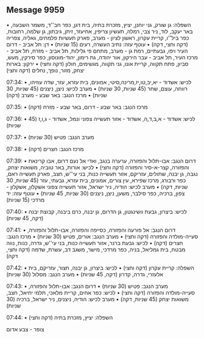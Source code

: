 ## Message 9959

• השפלה: גן שורק, גני יוחנן, יציץ, מזכרת בתיה, בית דגן, כפר חב''ד, משמר השבעה, באר יעקב, לוד, ניר צבי, רמלה, תעשיון צריפין, אחיעזר, זיתן, גיבתון, גן שלמה, רחובות, כפר ביל''ו, קריית עקרון, ראשון לציון - מערב, פארק תעשיות פלמחים, גאליה, צפריה (דקה וחצי, דקה)
• עוטף עזה: נתיב העשרה, רעים (15 שניות)
• דן: תל אביב - דרום העיר ויפו, גבעתיים, רמת גן - מערב, מתחם פי גלילות, תל אביב - מזרח, תל אביב - מרכז העיר, תל אביב - עבר הירקון, אור יהודה, גת רימון, יהוד-מונוסון, כפר סירקין, מעש, סביון, פתח תקווה, קריית אונו, גני תקווה, מגשימים, חולון (דקה וחצי)
• ירקון: בארות יצחק, מזור, נופך, נחלים (דקה וחצי)

07:34:
• לכיש: אשדוד - יא,יב,טו,יז,מרינה,סיטי, אמונים, בית עזרא, עזר, שדה עוזיהו, רווחה, עוצם, שחר (45 שניות, 30 שניות)
• מערב לכיש: ניצן, ניצנים (45 שניות, 30 שניות)
• מרכז הנגב: באר שבע - מערב (דקה)

07:35:
• מרכז הנגב: באר שבע - דרום, באר שבע - מזרח (דקה)

07:36:
• לכיש: אשדוד - א,ב,ד,ה, אשדוד - אזור תעשייה צפוני ונמל, אשדוד - ג,ו,ז (45 שניות)

07:37:
• מערב הנגב: פטיש (30 שניות)

07:38:
• מרכז הנגב: חצרים (דקה)

07:39:
• דרום הנגב: אבו-תלול והפזורה, ערערה בנגב, ואדי אל נעם דרום, אבו קרינאת והפזורה, קצר-א-סיר והפזורה (דקה וחצי)
• לכיש: אורות, באר טוביה, משואות יצחק, נגבה, גן יבנה, שתולים, עזריקם, אזור תעשייה כנות, בני עי''ש, חצב, פארק תעשייה ראם, כפר ורבורג, מרכז שפירא, עין צורים, אמונים, בית עזרא, גבעתי, עזר (45 שניות, 30 שניות, דקה)
• מערב לכיש: הודיה, ניר ישראל, אזור תעשייה צפוני אשקלון, אשקלון - צפון, ברכיה, כפר סילבר, משען, ניצן, ניצנים (30 שניות, 45 שניות)
• עוטף עזה: יד מרדכי (15 שניות)

07:40:
• לכיש: ביצרון, גבעת וושינגטון, גן הדרום, גן יבנה, כרם ביבנה, קבוצת יבנה (דקה, 45 שניות)

07:41:
• דרום הנגב: אל פורעה והפזורה, כסייפה והפזורה, אבו-תלול והפזורה, סעייה-מולדה והפזורה (דקה וחצי)
• מערב הנגב: אורים, פטיש (30 שניות)
• מרכז הנגב: חצרים (דקה)
• לכיש: גבעת ברנר, אזור תעשייה כנות, בני עי''ש, גדרה, כנות, נווה מבטח, בית גמליאל, בניה, כפר מרדכי, מישר, משגב דב, עשרת, שדמה (דקה וחצי, דקה)

07:42:
• השפלה: קריית עקרון (דקה וחצי)
• לכיש: ביצרון, גן יבנה, חצור, עזריקם, בית אלעזרי, גדרה, קדרון (דקה, 45 שניות)
• מערב הנגב: מסלול (30 שניות)

07:43:
• מערב הנגב: פטיש (30 שניות)
• דרום הנגב: אבו-תלול והפזורה, סעייה-מולדה והפזורה (דקה וחצי)
• לכיש: כפר אחים, קריית מלאכי, תלמי יחיאל, חצב, משואות יצחק (45 שניות, דקה)
• מערב לכיש: הודיה, ניצנים, ניר ישראל, ברכיה (30 שניות)

07:44:
• השפלה: יציץ, מזכרת בתיה (דקה וחצי)

צופר - צבע אדום


